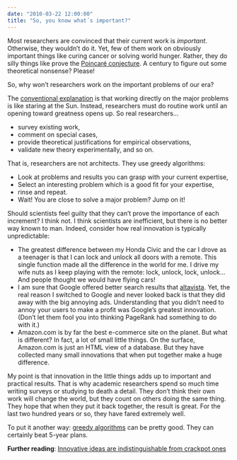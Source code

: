 ```yaml
---
date: "2010-03-22 12:00:00"
title: "So, you know what´s important?"
---
```




Most researchers are convinced that their current work is <em>important</em>. Otherwise, they wouldn&rsquo;t do it. Yet, few of them work on obviously important things like curing cancer or solving world hunger. Rather, they do silly things like prove the [Poincaré conjecture](https://en.wikipedia.org/wiki/Poincar%C3%A9_conjecture). A century to figure out some theoretical nonsense? Please!

So, why won&rsquo;t researchers work on the important problems of our era?

The [conventional explanation](http://www.paulgraham.com/hamming.html) is that working directly on the major problems is like staring at the Sun. Instead, researchers must do routine work until an opening toward greatness opens up. So real researchers&hellip;

- survey existing work,
- comment on special cases,
- provide theoretical justifications for empirical observations,
- validate new theory experimentally, and so on.


That is, researchers are not architects. They use greedy algorithms:

- Look at problems and results you can grasp with your current expertise,
- Select an interesting problem which is a good fit for your expertise,
- rinse and repeat.
- Wait! You are close to solve a major problem? Jump on it!


Should scientists feel guilty that they can&rsquo;t prove the importance of each increment? I think not. I think scientists are inefficient, but there is no better way known to man. Indeed, consider how real innovation is typically unpredictable:

- The greatest difference between my Honda Civic and the car I drove as a teenager is that I can lock and unlock all doors with a remote. This single function made all the difference in the world for me. I drive my wife nuts as I keep playing with the remote: lock, unlock, lock, unlock&hellip; And people thought we would have flying cars!
- I am sure that Google offered better search results that [altavista](https://search.yahoo.com/?fr=altavista). Yet, the real reason I switched to Google and never looked back is that they did away with the big annoying ads. Understanding that you didn&rsquo;t need to annoy your users to make a profit was Google&rsquo;s greatest innovation. (Don&rsquo;t let them fool you into thinking PageRank had something to do with it.)
- Amazon.com is by far the best e-commerce site on the planet. But what is different? In fact, a lot of small little things. On the surface, Amazon.com is just an HTML view of a database. But they have collected many small innovations that when put together make a huge difference.


My point is that innovation in the little things adds up to important and practical results. That is why academic researchers spend so much time writing surveys or studying to death a detail. They don&rsquo;t think their own work will change the world, but they count on others doing the same thing. They hope that when they put it back together, the result is great. For the last two hundred years or so, they have fared extremely well.

To put it another way: [greedy algorithms](https://en.wikipedia.org/wiki/Greedy_algorithm) can be pretty good. They can certainly beat 5-year plans.

__Further reading__: [Innovative ideas are indistinguishable from crackpot ones](http://www.daniel-lemire.com/blog/archives/2008/11/27/innovative-ideas-are-indistinguishable-from-crackpot-ones/)

